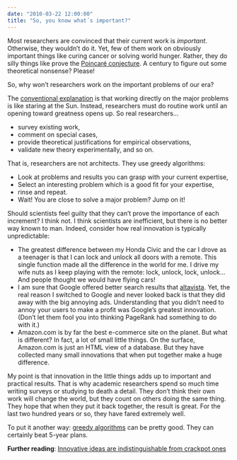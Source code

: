 ```yaml
---
date: "2010-03-22 12:00:00"
title: "So, you know what´s important?"
---
```




Most researchers are convinced that their current work is <em>important</em>. Otherwise, they wouldn&rsquo;t do it. Yet, few of them work on obviously important things like curing cancer or solving world hunger. Rather, they do silly things like prove the [Poincaré conjecture](https://en.wikipedia.org/wiki/Poincar%C3%A9_conjecture). A century to figure out some theoretical nonsense? Please!

So, why won&rsquo;t researchers work on the important problems of our era?

The [conventional explanation](http://www.paulgraham.com/hamming.html) is that working directly on the major problems is like staring at the Sun. Instead, researchers must do routine work until an opening toward greatness opens up. So real researchers&hellip;

- survey existing work,
- comment on special cases,
- provide theoretical justifications for empirical observations,
- validate new theory experimentally, and so on.


That is, researchers are not architects. They use greedy algorithms:

- Look at problems and results you can grasp with your current expertise,
- Select an interesting problem which is a good fit for your expertise,
- rinse and repeat.
- Wait! You are close to solve a major problem? Jump on it!


Should scientists feel guilty that they can&rsquo;t prove the importance of each increment? I think not. I think scientists are inefficient, but there is no better way known to man. Indeed, consider how real innovation is typically unpredictable:

- The greatest difference between my Honda Civic and the car I drove as a teenager is that I can lock and unlock all doors with a remote. This single function made all the difference in the world for me. I drive my wife nuts as I keep playing with the remote: lock, unlock, lock, unlock&hellip; And people thought we would have flying cars!
- I am sure that Google offered better search results that [altavista](https://search.yahoo.com/?fr=altavista). Yet, the real reason I switched to Google and never looked back is that they did away with the big annoying ads. Understanding that you didn&rsquo;t need to annoy your users to make a profit was Google&rsquo;s greatest innovation. (Don&rsquo;t let them fool you into thinking PageRank had something to do with it.)
- Amazon.com is by far the best e-commerce site on the planet. But what is different? In fact, a lot of small little things. On the surface, Amazon.com is just an HTML view of a database. But they have collected many small innovations that when put together make a huge difference.


My point is that innovation in the little things adds up to important and practical results. That is why academic researchers spend so much time writing surveys or studying to death a detail. They don&rsquo;t think their own work will change the world, but they count on others doing the same thing. They hope that when they put it back together, the result is great. For the last two hundred years or so, they have fared extremely well.

To put it another way: [greedy algorithms](https://en.wikipedia.org/wiki/Greedy_algorithm) can be pretty good. They can certainly beat 5-year plans.

__Further reading__: [Innovative ideas are indistinguishable from crackpot ones](http://www.daniel-lemire.com/blog/archives/2008/11/27/innovative-ideas-are-indistinguishable-from-crackpot-ones/)

